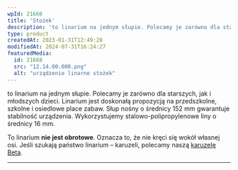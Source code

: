 ```yaml
---
wpId: 21660
title: 'Stożek'
description: 'to linarium na jednym słupie. Polecamy je zarówno dla starszych, jak i młodszych dzieci. Linarium jest doskonałą propozycją na przedszkolne, szkolne i osiedlowe place zabaw. Słup nośny o średnicy 152 mm gwarantuje stabilność urządzenia. Wykorzystujemy stalowo-polipropylenowe liny o średnicy 16 mm. To linarium nie jest obrotowe. Oznacza to, że nie kręci się wokół własnej osi. ...'
type: product
createdAt: 2023-01-31T12:49:20
modifiedAt: 2024-07-31T16:24:27
featuredMedia:
  id: 21668
  src: "12.14.00.000.png"
  alt: "urządzenie linarne stożek"
---
```



to linarium na jednym słupie. Polecamy je zarówno dla starszych, jak i młodszych dzieci. Linarium jest doskonałą propozycją na przedszkolne, szkolne i osiedlowe place zabaw. Słup nośny o średnicy 152 mm gwarantuje stabilność urządzenia. Wykorzystujemy stalowo-polipropylenowe liny o średnicy 16 mm.

To linarium **nie jest obrotowe**. Oznacza to, że nie kręci się wokół własnej osi. Jeśli szukają państwo linarium – karuzeli, polecamy naszą [karuzelę Beta](https://comes.pl/p/karuzela-beta/).

* * *